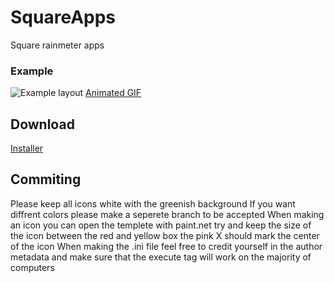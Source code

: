 # SquareApps
Square rainmeter apps

### Example
![Example layout](https://i.imgur.com/qyxJybw.png)
[Animated GIF](https://gfycat.com/KaleidoscopicEllipticalBlackmamba)

## Download
[Installer](https://github.com/Filip9696/SquareApps/raw/master/Square%20Apps_1.0.rmskin)

## Commiting
Please keep all icons white with the greenish background
If you want diffrent colors please make a seperete branch to be accepted
When making an icon you can open the templete with paint.net try and keep the size of the icon between the red and yellow box the pink X should mark the center of the icon
When making the .ini file feel free to credit yourself in the author metadata and make sure that the execute tag will work on the majority of computers
